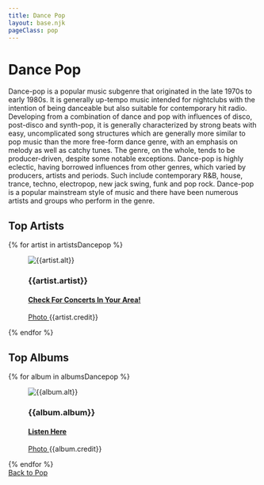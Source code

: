 ```yaml
---
title: Dance Pop
layout: base.njk
pageClass: pop
---
```

<h1 class="subgenre-title">Dance Pop <!-- sub genre name--></h1>

<p class="summary">Dance-pop is a popular music subgenre that originated in the late 1970s to early 1980s. It is generally up-tempo music intended for nightclubs with the intention of being danceable but also suitable for contemporary hit radio. Developing from a combination of dance and pop with influences of disco, post-disco and synth-pop, it is generally characterized by strong beats with easy, uncomplicated song structures which are generally more similar to pop music than the more free-form dance genre, with an emphasis on melody as well as catchy tunes. The genre, on the whole, tends to be producer-driven, despite some notable exceptions. Dance-pop is highly eclectic, having borrowed influences from other genres, which varied by producers, artists and periods. Such include contemporary R&B, house, trance, techno, electropop, new jack swing, funk and pop rock. Dance-pop is a popular mainstream style of music and there have been numerous artists and groups who perform in the genre.  <!-- subgenre summary--></p>

<!-- top album and artist section-->

<section class="top">
    <h2>Top Artists</h2>
    <div class="artist">
        {% for artist in artistsDancepop %}
        <figure>
            <img src="{{artist.src}}" alt="{{artist.alt}}">
            <figcaption>
                <h3>{{artist.artist}}</h3>
                <h4><a href="{{artist.ticketmaster}}"> Check For Concerts In Your Area! </a></h4>
                <p><a href="{{artist.creditLink}}">Photo </a>{{artist.credit}}</p>
            </figcaption>
            </figure>
        {% endfor %}
    </div>
    </section>

<section class="top">
<h2>Top Albums</h2>
<div class="albums">
    {% for album in albumsDancepop %}
    <figure>
        <img src="{{album.src}}" alt="{{album.alt}}">
        <figcaption>
            <h3>{{album.album}}</h3>
            <h4><a href="{{album.spotify}}"> Listen Here </a></h4>
            <p><a href="{{album.creditLink}}">Photo </a>{{album.credit}}</p>
        </figcaption>
        </figure>
    {% endfor %}
</div>
</section>
<section class="back"><a href="/pop">Back to Pop</a></section>
<!-- suggestion section, still figuring out how to format this using the bubble diagram from the wireframe-->